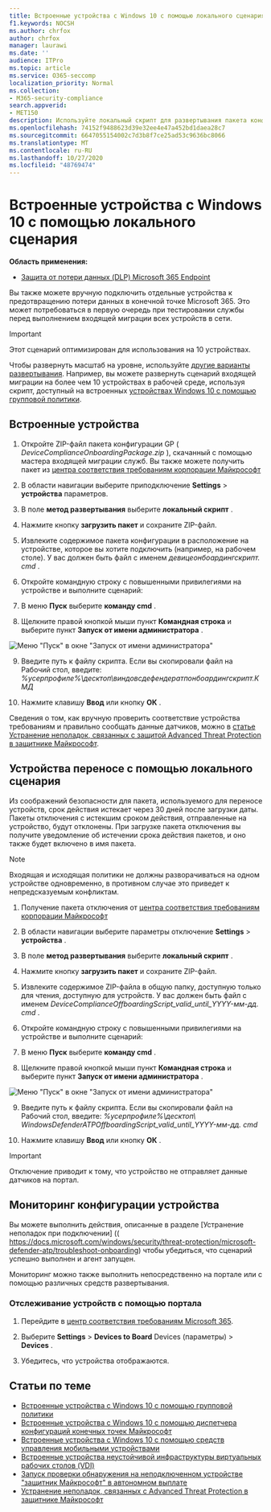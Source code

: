 ```yaml
---
title: Встроенные устройства с Windows 10 с помощью локального сценария
f1.keywords: NOCSH
ms.author: chrfox
author: chrfox
manager: laurawi
ms.date: ''
audience: ITPro
ms.topic: article
ms.service: O365-seccomp
localization_priority: Normal
ms.collection:
- M365-security-compliance
search.appverid:
- MET150
description: Используйте локальный скрипт для развертывания пакета конфигурации на устройствах, чтобы они были подключены к службе.
ms.openlocfilehash: 74152f9488623d39e32ee4e47a452bd1daea28c7
ms.sourcegitcommit: 6647055154002c7d3b8f7ce25ad53c9636bc8066
ms.translationtype: MT
ms.contentlocale: ru-RU
ms.lasthandoff: 10/27/2020
ms.locfileid: "48769474"
---
```

# <a name="onboard-windows-10-devices-using-a-local-script"></a>Встроенные устройства с Windows 10 с помощью локального сценария

**Область применения:**

- [Защита от потери данных (DLP) Microsoft 365 Endpoint](/microsoft-365/compliance/endpoint-dlp-learn-about)

Вы также можете вручную подключить отдельные устройства к предотвращению потери данных в конечной точке Microsoft 365. Это может потребоваться в первую очередь при тестировании службы перед выполнением входящей миграции всех устройств в сети.

> [!IMPORTANT]
> Этот сценарий оптимизирован для использования на 10 устройствах.
>
> Чтобы развернуть масштаб на уровне, используйте [другие варианты развертывания](dlp-configure-endpoints.md). Например, вы можете развернуть сценарий входящей миграции на более чем 10 устройствах в рабочей среде, используя скрипт, доступный на встроенных [устройствах Windows 10 с помощью групповой политики](dlp-configure-endpoints-gp.md).

## <a name="onboard-devices"></a>Встроенные устройства
 
1.  Откройте ZIP-файл пакета конфигурации GP ( *DeviceComplianceOnboardingPackage.zip* ), скачанный с помощью мастера входящей миграции служб. Вы также можете получить пакет из [центра соответствия требованиям корпорации Майкрософт](https://compliance.microsoft.com)

2. В области навигации выберите приподключение **Settings**  >  **устройства** параметров.

3. В поле **метод развертывания** выберите **локальный скрипт** .

4. Нажмите кнопку **загрузить пакет** и сохраните ZIP-файл.
  
5. Извлеките содержимое пакета конфигурации в расположение на устройстве, которое вы хотите подключить (например, на рабочем столе). У вас должен быть файл с именем *девицеонбоардингскрипт. cmd* .

6.  Откройте командную строку с повышенными привилегиями на устройстве и выполните сценарий:

7.  В меню **Пуск** выберите **команду cmd** .

8.  Щелкните правой кнопкой мыши пункт **Командная строка** и выберите пункт **Запуск от имени администратора** .

![Меню "Пуск" в окне "Запуск от имени администратора"](../media/dlp-run-as-admin.png)

9.  Введите путь к файлу скрипта. Если вы скопировали файл на Рабочий стол, введите: *%усерпрофиле%\десктоп\виндовсдефендератпонбоардингскрипт.КМД*

10.  Нажмите клавишу **Ввод** или кнопку **ОК** .

Сведения о том, как вручную проверить соответствие устройства требованиям и правильно сообщать данные датчиков, можно в [статье Устранение неполадок, связанных с защитой Advanced Threat Protection в защитнике Майкрософт](https://docs.microsoft.com/windows/security/threat-protection/microsoft-defender-atp/troubleshoot-onboarding).

## <a name="offboard-devices-using-a-local-script"></a>Устройства переносе с помощью локального сценария
Из соображений безопасности для пакета, используемого для переносе устройств, срок действия истекает через 30 дней после загрузки даты. Пакеты отключения с истекшим сроком действия, отправленные на устройство, будут отклонены. При загрузке пакета отключения вы получите уведомление об истечении срока действия пакетов, и оно также будет включено в имя пакета.

> [!NOTE]
> Входящая и исходящая политики не должны разворачиваться на одном устройстве одновременно, в противном случае это приведет к непредсказуемым конфликтам.

1. Получение пакета отключения от [центра соответствия требованиям корпорации Майкрософт](https://compliance.microsoft.com)

2. В области навигации выберите параметры отключение **Settings**  >  **устройства** .

3. В поле **метод развертывания** выберите **локальный скрипт** .

4. Нажмите кнопку **загрузить пакет** и сохраните ZIP-файл.

5. Извлеките содержимое ZIP-файла в общую папку, доступную только для чтения, доступную для устройств. У вас должен быть файл с именем *DeviceComplianceOffboardingScript_valid_until_YYYY-мм-дд. cmd* .

6.  Откройте командную строку с повышенными привилегиями на устройстве и выполните сценарий:

7.  В меню **Пуск** выберите **команду cmd** .

8.  Щелкните правой кнопкой мыши пункт **Командная строка** и выберите пункт **Запуск от имени администратора** .

![Меню "Пуск" в окне "Запуск от имени администратора"](../media/dlp-run-as-admin.png)

9.  Введите путь к файлу скрипта. Если вы скопировали файл на Рабочий стол, введите: *%усерпрофиле%\десктоп\ WindowsDefenderATPOffboardingScript_valid_until_YYYY-мм-дд. cmd*

10.  Нажмите клавишу **Ввод** или кнопку **ОК** .

> [!IMPORTANT]
> Отключение приводит к тому, что устройство не отправляет данные датчиков на портал.


## <a name="monitor-device-configuration"></a>Мониторинг конфигурации устройства
Вы можете выполнить действия, описанные в разделе [Устранение неполадок при подключении] (( https://docs.microsoft.com/windows/security/threat-protection/microsoft-defender-atp/troubleshoot-onboarding) чтобы убедиться, что сценарий успешно выполнен и агент запущен.

Мониторинг можно также выполнить непосредственно на портале или с помощью различных средств развертывания.

### <a name="monitor-devices-using-the-portal"></a>Отслеживание устройств с помощью портала
1. Перейдите в [центр соответствия требованиям Microsoft 365](https://compliance.microsoft.com).

2. Выберите **Settings**  >  **Devices to Board** Devices (параметры)  >  **Devices** .

3. Убедитесь, что устройства отображаются.


## <a name="related-topics"></a>Статьи по теме
- [Встроенные устройства с Windows 10 с помощью групповой политики](dlp-configure-endpoints-gp.md)
- [Встроенные устройства с Windows 10 с помощью диспетчера конфигураций конечных точек Майкрософт](dlp-configure-endpoints-sccm.md)
- [Встроенные устройства с Windows 10 с помощью средств управления мобильными устройствами](dlp-configure-endpoints-mdm.md)
- [Встроенные устройства неустойчивой инфраструктуры виртуальных рабочих столов (VDI)](dlp-configure-endpoints-vdi.md)
- [Запуск проверки обнаружения на неподключенном устройстве "защитник Майкрософт" в автономном выплате](https://docs.microsoft.com/windows/security/threat-protection/microsoft-defender-atp/run-detection-test)
- [Устранение неполадок, связанных с Advanced Threat Protection в защитнике Майкрософт](https://docs.microsoft.com/windows/security/threat-protection/microsoft-defender-atp/troubleshoot-onboarding)
